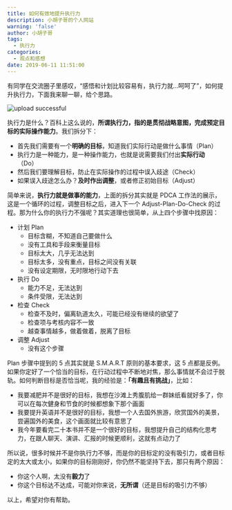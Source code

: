 ```yaml
---
title: 如何有效地提升执行力
description: 小胡子哥的个人网站
warning: 'false'
author: 小胡子哥
tags:
  - 执行力
categories:
  - 观点和感想
date: 2019-06-11 11:51:00
---
```

有同学在交流圈子里感叹，“感悟和计划比较容易有，执行力就…呵呵了”，如何提升执行力，下面我来聊一聊，给个思路。

![upload successful](http://www.barretlee.com/blogimgs/2019/06/11/improving-excution.png)

执行力是什么？百科上这么说的，**所谓执行力，指的是贯彻战略意图，完成预定目标的实际操作能力**。我们拆分下：

- 首先我们需要有一个**明确的目标**，知道我们实际行动是做什么事情（Plan）
- 执行力是一种能力，是一种操作能力，也就是说需要我们付出**实际行动**（Do）
- 然后我们要理解目标，防止在实际操作的过程中误入歧途（Check）
- 如果误入歧途怎么办？**及时作出调整**，或者修正初始目标（Adjust）

简单来说，**执行力就是做事的能力**，上面的拆分其实就是 PDCA 工作法的展示，这是一个循环的过程，调整目标之后，进入下一个 Adjust-Plan-Do-Check 的过程。那为什么你的执行力不强呢？其实道理也很简单，从上四个步骤中找原因：

- 计划 Plan
  - 目标含糊，不知道自己要做什么
  - 没有工具和手段来衡量目标
  - 目标太大，几乎无法达到
  - 目标太多，没有重点，目标之间没有关联
  - 没有设定期限，无时限地行动下去
- 执行 Do
  - 能力不足，无法达到
  - 条件受限，无法达到
- 检查 Check
  - 检查不及时，偏离轨道太久，可能已经没有继续的欲望了
  - 检查项与考核内容不一致
  - 越查事情越多，做着做着，脱离了目标
- 调整 Adjust
  - 没有这个步骤

Plan 步骤中提到的 5 点其实就是 S.M.A.R.T 原则的基本要求，这 5 点都是反例。如果你定好了一个恰当的目标，在行动过程中不断地对焦，那么事情就不会过于脱轨。如何判断目标是否恰当呢，我的经验是：**「有趣且有挑战」**，比如：

- 我要减肥并不是很好的目标，我想在沙滩上秀腹肌给一群妹纸看就好多了，你可以在每次健身和节食的时候都想象下那个画面
- 我要提升英语并不是很好的目标，我想一个人去国外旅游，欣赏国外的美景，尝遍国外的美食，这个画面就比较有意思了
- 我今年要看完二十本书并不是一个很好的目标，我想提升自己的结构化思考力，在跟人聊天、演讲、汇报的时候更顺利，这就有点动力了

所以说，很多时候并不是你执行力不够，而是你的目标定的没有吸引力，或者目标定的太大或太小，如果你的目标刚刚好，你仍然不能坚持下去，那只有两个原因：

- 你这个人啊，太没有**毅力**了
- 你这个目标达不达成，可能对你来说，**无所谓**（还是目标的吸引力不够）

以上，希望对你有帮助。